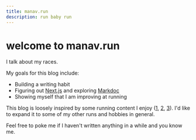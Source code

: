 ```yaml
---
title: manav.run
description: run baby run
---
```


# welcome to manav.run

I talk about my races.

My goals for this blog include:
- Building a writing habit
- Figuring out [Next.js](https://nextjs.org/) and exploring [Markdoc](https://markdoc.dev/)
- Showing myself that I am improving at running

This blog is loosely inspired by some running content I enjoy ([1](https://www.youtube.com/@kofuzi), [2](https://www.youtube.com/@flobergruns), [3](https://www.goodreads.com/book/show/2195464.What_I_Talk_About_When_I_Talk_About_Running)). I'd like to expand it to some of my other runs and hobbies in general.

Feel free to poke me if I haven't written anything in a while and you know me.
